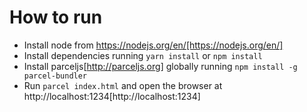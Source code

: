 # How to run
* Install node from https://nodejs.org/en/[https://nodejs.org/en/]
* Install dependencies running `yarn install` or `npm install`
* Install parceljs[http://parceljs.org] globally running `npm install -g parcel-bundler`
* Run `parcel index.html` and open the browser at http://localhost:1234[http://localhost:1234]
